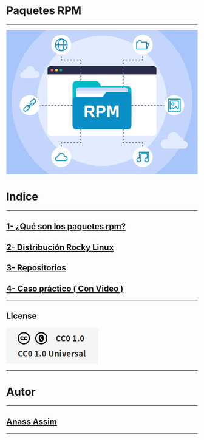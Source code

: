 # Paquetes RPM

***
![logo](/img/rpm.png)


# Indice
***

## [1- ¿Qué son los paquetes rpm? ](https://github.com/ciscoAnass/paquetesrpm/blob/main/Introduccion.md)
## [2- Distribución Rocky Linux](https://github.com/ciscoAnass/paquetesrpm/blob/main/Distribucion%20Rocky%20Linux.md)
## [3- Repositorios](https://github.com/ciscoAnass/paquetesrpm/blob/main/Repositorios.md)
## [4- Caso práctico ( Con Video )](https://github.com/ciscoAnass/paquetesrpm/blob/main/Caso%20practico.md)


***
## License

![License](/img/license.png)

***


# Autor
***

## [Anass Assim](https://github.com/ciscoAnass)

***

